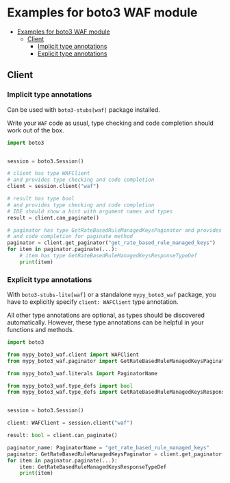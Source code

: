 <a id="examples-for-boto3-waf-module"></a>

# Examples for boto3 WAF module

- [Examples for boto3 WAF module](#examples-for-boto3-waf-module)
  - [Client](#client)
    - [Implicit type annotations](#implicit-type-annotations)
    - [Explicit type annotations](#explicit-type-annotations)

<a id="client"></a>

## Client

<a id="implicit-type-annotations"></a>

### Implicit type annotations

Can be used with `boto3-stubs[waf]` package installed.

Write your `WAF` code as usual, type checking and code completion should work
out of the box.

```python
import boto3


session = boto3.Session()

# client has type WAFClient
# and provides type checking and code completion
client = session.client("waf")

# result has type bool
# and provides type checking and code completion
# IDE should show a hint with argument names and types
result = client.can_paginate()

# paginator has type GetRateBasedRuleManagedKeysPaginator and provides type checking
# and code completion for paginate method
paginator = client.get_paginator("get_rate_based_rule_managed_keys")
for item in paginator.paginate(...):
    # item has type GetRateBasedRuleManagedKeysResponseTypeDef
    print(item)
```

<a id="explicit-type-annotations"></a>

### Explicit type annotations

With `boto3-stubs-lite[waf]` or a standalone `mypy_boto3_waf` package, you have
to explicitly specify `client: WAFClient` type annotation.

All other type annotations are optional, as types should be discovered
automatically. However, these type annotations can be helpful in your functions
and methods.

```python
import boto3

from mypy_boto3_waf.client import WAFClient
from mypy_boto3_waf.paginator import GetRateBasedRuleManagedKeysPaginator

from mypy_boto3_waf.literals import PaginatorName

from mypy_boto3_waf.type_defs import bool
from mypy_boto3_waf.type_defs import GetRateBasedRuleManagedKeysResponseTypeDef


session = boto3.Session()

client: WAFClient = session.client("waf")

result: bool = client.can_paginate()

paginator_name: PaginatorName = "get_rate_based_rule_managed_keys"
paginator: GetRateBasedRuleManagedKeysPaginator = client.get_paginator(paginator_name)
for item in paginator.paginate(...):
    item: GetRateBasedRuleManagedKeysResponseTypeDef
    print(item)
```
